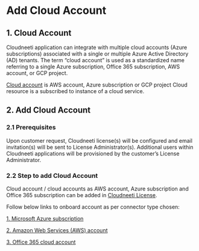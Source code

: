# Add Cloud Account

## 1. Cloud Account
Cloudneeti application can integrate with multiple cloud accounts (Azure subscriptions) associated with a single or multiple Azure Active Directory (AD) tenants. The term “cloud account” is used as a standardized name referring to a single Azure subscription, Office 365 subscription, AWS account, or GCP project.

[Cloud account](.././gettingStarted/cloudAccounts/) is AWS account, Azure subscription or GCP project Cloud resource is a subscribed to instance of a cloud service.


## 2. Add Cloud Account

### 2.1 Prerequisites
Upon customer request, Cloudneeti license(s) will be configured and email invitation(s) will be sent to License Administrator(s). Additional users within Cloudneeti applications will be provisioned by the customer’s License Administrator.


### 2.2 Step to add Cloud Account 
Cloud account / cloud accounts as AWS account, Azure subscription and Office 365 subscription can be added in [Cloudneeti License](.././gettingStarted/licenses/). 

Follow below links to onboard account as per connector type chosen:

   [1. Microsoft Azure subscription](../azureSubscriptions/)

   [2. Amazon Web Services (AWS) account](../amazonWebServiceAccounts/)

   [3. Office 365 cloud account](../office365Subscriptions/)
    


